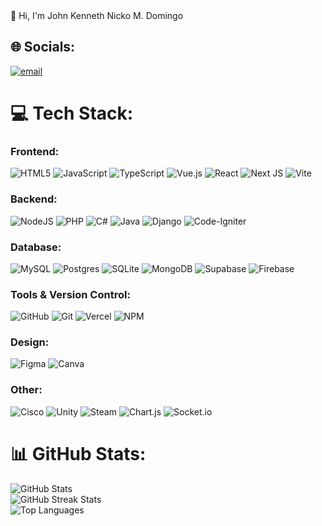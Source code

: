 <div class="flex items-center space-x-2">
  <span class="text-2xl">👋 Hi, I'm John Kenneth Nicko M. Domingo</span>
</div>

<!-- Socials Section -->
## 🌐 Socials:
[![email](https://img.shields.io/badge/Email-D14836?logo=gmail&logoColor=white)](mailto:johnkennethnickodomingo@gmail.com)

<!-- Tech Stack Section -->
# 💻 Tech Stack:
### Frontend:
<div class="flex flex-wrap space-x-4 mb-4">
  <img src="https://img.shields.io/badge/html5-%23E34F26.svg?style=for-the-badge&logo=html5&logoColor=white" alt="HTML5" />
  <img src="https://img.shields.io/badge/javascript-%23323330.svg?style=for-the-badge&logo=javascript&logoColor=%23F7DF1E" alt="JavaScript" />
  <img src="https://img.shields.io/badge/typescript-%23007ACC.svg?style=for-the-badge&logo=typescript&logoColor=white" alt="TypeScript" />
  <img src="https://img.shields.io/badge/vue.js-%2335495e.svg?style=for-the-badge&logo=vuedotjs&logoColor=%234FC08D" alt="Vue.js" />
  <img src="https://img.shields.io/badge/react-%2320232a.svg?style=for-the-badge&logo=react&logoColor=61DAFB" alt="React" />
  <img src="https://img.shields.io/badge/Next-black?style=for-the-badge&logo=next.js&logoColor=white" alt="Next JS" />
  <img src="https://img.shields.io/badge/vite-%23646CFF.svg?style=for-the-badge&logo=vite&logoColor=white" alt="Vite" />
</div>

### Backend:
<div class="flex flex-wrap space-x-4 mb-4">
  <img src="https://img.shields.io/badge/node.js-6DA55F?style=for-the-badge&logo=node.js&logoColor=white" alt="NodeJS" />
  <img src="https://img.shields.io/badge/php-%23777BB4.svg?style=for-the-badge&logo=php&logoColor=white" alt="PHP" />
  <img src="https://img.shields.io/badge/c%23-%23239120.svg?style=for-the-badge&logo=csharp&logoColor=white" alt="C#" />
  <img src="https://img.shields.io/badge/java-%23ED8B00.svg?style=for-the-badge&logo=openjdk&logoColor=white" alt="Java" />
  <img src="https://img.shields.io/badge/django-%23092E20.svg?style=for-the-badge&logo=django&logoColor=white" alt="Django" />
  <img src="https://img.shields.io/badge/CodeIgniter-%23EF4223.svg?style=for-the-badge&logo=codeIgniter&logoColor=white" alt="Code-Igniter" />
</div>

### Database:
<div class="flex flex-wrap space-x-4 mb-4">
  <img src="https://img.shields.io/badge/mysql-4479A1.svg?style=for-the-badge&logo=mysql&logoColor=white" alt="MySQL" />
  <img src="https://img.shields.io/badge/postgres-%23316192.svg?style=for-the-badge&logo=postgresql&logoColor=white" alt="Postgres" />
  <img src="https://img.shields.io/badge/sqlite-%2307405e.svg?style=for-the-badge&logo=sqlite&logoColor=white" alt="SQLite" />
  <img src="https://img.shields.io/badge/mongodb-%2347A248.svg?style=for-the-badge&logo=mongodb&logoColor=white" alt="MongoDB" />
  <img src="https://img.shields.io/badge/Supabase-3ECF8E?style=for-the-badge&logo=supabase&logoColor=white" alt="Supabase" />
  <img src="https://img.shields.io/badge/firebase-%23039BE5.svg?style=for-the-badge&logo=firebase" alt="Firebase" />
</div>

### Tools & Version Control:
<div class="flex flex-wrap space-x-4 mb-4">
  <img src="https://img.shields.io/badge/github-%23121011.svg?style=for-the-badge&logo=github&logoColor=white" alt="GitHub" />
  <img src="https://img.shields.io/badge/git-%23F05033.svg?style=for-the-badge&logo=git&logoColor=white" alt="Git" />
  <img src="https://img.shields.io/badge/vercel-%23000000.svg?style=for-the-badge&logo=vercel&logoColor=white" alt="Vercel" />
  <img src="https://img.shields.io/badge/NPM-%23CB3837.svg?style=for-the-badge&logo=npm&logoColor=white" alt="NPM" />
</div>

### Design:
<div class="flex flex-wrap space-x-4 mb-4">
  <img src="https://img.shields.io/badge/figma-%23F24E1E.svg?style=for-the-badge&logo=figma&logoColor=white" alt="Figma" />
  <img src="https://img.shields.io/badge/Canva-%2300C4CC.svg?style=for-the-badge&logo=Canva&logoColor=white" alt="Canva" />
</div>

### Other:
<div class="flex flex-wrap space-x-4 mb-4">
  <img src="https://img.shields.io/badge/cisco-%23049fd9.svg?style=for-the-badge&logo=cisco&logoColor=black" alt="Cisco" />
  <img src="https://img.shields.io/badge/unity-%23000000.svg?style=for-the-badge&logo=unity&logoColor=white" alt="Unity" />
  <img src="https://img.shields.io/badge/steam-%23000000.svg?style=for-the-badge&logo=steam&logoColor=white" alt="Steam" />
  <img src="https://img.shields.io/badge/chart.js-F5788D.svg?style=for-the-badge&logo=chart.js&logoColor=white" alt="Chart.js" />
  <img src="https://img.shields.io/badge/Socket.io-black?style=for-the-badge&logo=socket.io&badgeColor=010101" alt="Socket.io" />
</div>

<!-- GitHub Stats Section -->
# 📊 GitHub Stats:
<div class="flex space-x-8">
  <div>
    <img src="https://github-readme-stats.vercel.app/api?username=jkennethdomingo&theme=tokyonight&hide_border=false&include_all_commits=true&count_private=true" alt="GitHub Stats" />
  </div>
  <div>
    <img src="https://github-readme-streak-stats.herokuapp.com/?user=jkennethdomingo&theme=tokyonight&hide_border=false" alt="GitHub Streak Stats" />
  </div>
</div>
<div class="mt-4">
  <img src="https://github-readme-stats.vercel.app/api/top-langs/?username=jkennethdomingo&theme=tokyonight&hide_border=false&include_all_commits=true&count_private=true&layout=compact" alt="Top Languages" />
</div>
